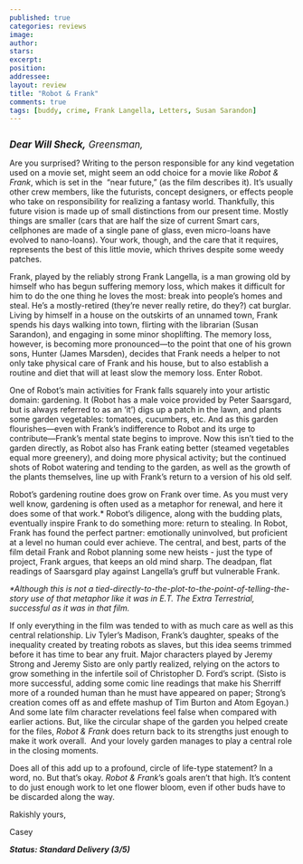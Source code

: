 ```yaml
---
published: true
categories: reviews
image:
author: 
stars: 
excerpt: 
position: 
addressee: 
layout: review
title: "Robot & Frank"
comments: true
tags: [buddy, crime, Frank Langella, Letters, Susan Sarandon]
---
```

<div><p class="Body1"><span class="full-image-block ssNonEditable"><span><a href="/letters/2012/8/31/robot-frank.html"><img src="http://static.squarespace.com/static/5005f6bcc4aa41161b33e89e/5329cf1fe4b07c068ebf74de/5329cf1fe4b07c068ebf76fd/1346427716307/robot-and-frank.jpg" alt="" /></a></span></span></p>
<p class="Body1"><span style="font-size:120%;"><strong><em>Dear Will Sheck,</em></strong><em> Greensman,</em></span></p>
<p class="Body1">Are you surprised? Writing to the person responsible for any kind vegetation used on a movie set, might seem an odd choice for a movie like <em>Robot &amp; Frank</em>, which is set in the &nbsp;&ldquo;near future,&rdquo; (as the film describes it). It&rsquo;s usually other crew members, like the futurists, concept designers, or effects people who take on responsibility for realizing a fantasy world. Thankfully, this future vision is made up of small distinctions from our present time. Mostly things are smaller (cars that are half the size of current Smart cars, cellphones are made of a single pane of glass, even micro-loans have evolved to nano-loans). Your work, though, and the care that it requires, represents the best of this little movie, which thrives despite some weedy patches.</p>
<p class="Body1">Frank, played by the reliably strong Frank Langella, is a man growing old by himself who has begun suffering memory loss, which makes it difficult for him to do the one thing he loves the most: break into people&rsquo;s homes and steal. He&rsquo;s a mostly-retired (they&rsquo;re never really retire, do they?) cat burglar. Living by himself in a house on the outskirts of an unnamed town, Frank spends his days walking into town, flirting with the librarian (Susan Sarandon), and engaging in some minor shoplifting. The memory loss, however, is becoming more pronounced&mdash;to the point that one of his grown sons, Hunter (James Marsden), decides that Frank needs a helper to not only take physical care of Frank and his house, but to also establish a routine and diet that will at least slow the memory loss. Enter Robot.</p>
<p class="Body1">One of Robot&rsquo;s main activities for Frank falls squarely into your artistic domain: gardening. It (Robot has a male voice provided by Peter Saarsgard, but is always referred to as an &lsquo;it&rsquo;) digs up a patch in the lawn, and plants some garden vegetables: tomatoes, cucumbers, etc. And as this garden flourishes&mdash;even with Frank&rsquo;s indifference to Robot and its urge to contribute&mdash;Frank&rsquo;s mental state begins to improve. Now this isn&rsquo;t tied to the garden directly, as Robot also has Frank eating better (steamed vegetables equal more greenery), and doing more physical activity; but the continued shots of Robot watering and tending to the garden, as well as the growth of the plants themselves, line up with Frank&rsquo;s return to a version of his old self.</p>
<p class="Body1">Robot&#8217;s gardening routine does grow on Frank over time. As you must very well know, gardening is often used as a metaphor for renewal, and here it does some of that work.* Robot&#8217;s diligence, along with the budding plats, eventually inspire Frank to do something more: return to stealing. In Robot, Frank has found the perfect partner: emotionally uninvolved, but proficient at a level no human could ever achieve. The central, and best, parts of the film detail Frank and Robot planning some new heists - just the type of project, Frank argues, that keeps an old mind sharp. The deadpan, flat readings of Saarsgard play against Langella&#8217;s gruff but vulnerable Frank.</p>
<p class="Body1"><em>*Although this is not a tied-directly-to-the-plot-to-the-point-of-telling-the-story use of that metaphor like it was in E.T. The Extra Terrestrial, successful as it was in that film.</em></p>
<p class="Body1">If only everything in the film was tended to with as much care as well as this central relationship. Liv Tyler&#8217;s Madison, Frank&#8217;s daughter, speaks of the inequality created by treating robots as slaves, but this idea seems trimmed before it has time to bear any fruit. Major characters played by Jeremy Strong and Jeremy Sisto are only partly realized, relying on the actors to grow something in the infertile soil of Christopher D. Ford&#8217;s script. (Sisto is more successful, adding some comic line readings that make his Sherriff more of a rounded human than he must have appeared on paper; Strong&rsquo;s creation comes off as and effete mashup of Tim Burton and Atom Egoyan.) And some late film character revelations feel false when compared with earlier actions. But, like the circular shape of the garden you helped create for the files, <em>Robot &amp; Frank</em> does return back to its strengths just enough to make it work overall.&nbsp; And your lovely garden manages to play a central role in the closing moments.</p>
<p class="Body1">Does all of this add up to a profound, circle of life-type statement? In a word, no. But that&#8217;s okay. <em>Robot &amp; Frank</em>&rsquo;s goals aren&rsquo;t that high. It&rsquo;s content to do just enough work to let one flower bloom, even if other buds have to be discarded along the way.</p>
<p class="Body1">Rakishly yours,</p>
<p class="Body1">Casey</p>
<p class="Body1"><em><strong>Status: Standard Delivery (3/5)</strong></em></p></div>
